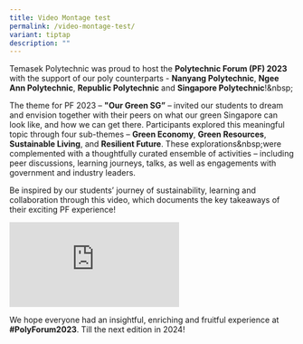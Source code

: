 ```yaml
---
title: Video Montage test
permalink: /video-montage-test/
variant: tiptap
description: ""
---
```

<p>Temasek Polytechnic was proud to host the <strong>Polytechnic Forum (PF) 2023</strong> with
the support of our poly counterparts - <strong>Nanyang Polytechnic</strong>, <strong>Ngee Ann Polytechnic</strong>, <strong>Republic Polytechnic</strong> and <strong>Singapore Polytechnic</strong>!&amp;nbsp;</p>
<p>The theme for PF 2023 – <strong>"Our Green SG”</strong> – invited our students
to dream and envision together with their peers on what our green Singapore
can look like, and how we can get there. Participants explored this meaningful
topic through four sub-themes – <strong>Green Economy</strong>, <strong>Green Resources</strong>, <strong>Sustainable Living</strong>,
and <strong>Resilient Future</strong>. These explorations&amp;nbsp;were
complemented with a thoughtfully curated ensemble of activities – including
peer discussions, learning journeys, talks, as well as engagements with
government and industry leaders.</p>
<p>Be inspired by our students’ journey of sustainability, learning and collaboration
through this video, which documents the key takeaways of their exciting
PF experience!</p>
<div class="iframe-wrapper">
<iframe allowfullscreen="true" frameborder="0" src="https://www.youtube.com/embed/SBKQ7fg6kFo?si=oz7Yo9yOsx5O7Usd"></iframe>
</div>
<p>We hope everyone had an insightful, enriching and fruitful experience
at <strong>#PolyForum2023</strong>. Till the next edition in 2024!</p>